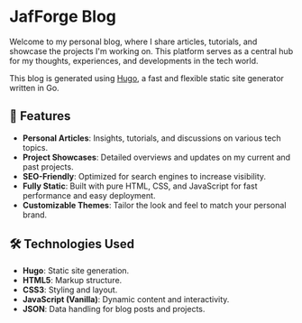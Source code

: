 # JafForge Blog

Welcome to my personal blog, where I share articles, tutorials, and showcase the projects I'm working on. This platform serves as a central hub for my thoughts, experiences, and developments in the tech world.

This blog is generated using [Hugo](https://gohugo.io/), a fast and flexible static site generator written in Go.

## 🌟 Features

- **Personal Articles**: Insights, tutorials, and discussions on various tech topics.
- **Project Showcases**: Detailed overviews and updates on my current and past projects.
- **SEO-Friendly**: Optimized for search engines to increase visibility.
- **Fully Static**: Built with pure HTML, CSS, and JavaScript for fast performance and easy deployment.
- **Customizable Themes**: Tailor the look and feel to match your personal brand.

## 🛠 Technologies Used

- **Hugo**: Static site generation.
- **HTML5**: Markup structure.
- **CSS3**: Styling and layout.
- **JavaScript (Vanilla)**: Dynamic content and interactivity.
- **JSON**: Data handling for blog posts and projects.
